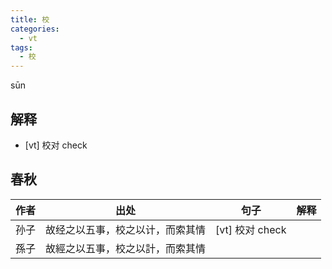 ```yaml
---
title: 校
categories:
  - vt
tags:
  - 校
---
```

sūn
<!-- more -->

## 解释
* [vt] 校对 check

## 春秋
作者|出处|句子|解释
---|---|---|---
孙子|故经之以五事，校之以计，而索其情|[vt] 校对 check
孫子|故經之以五事，校之以計，而索其情|
